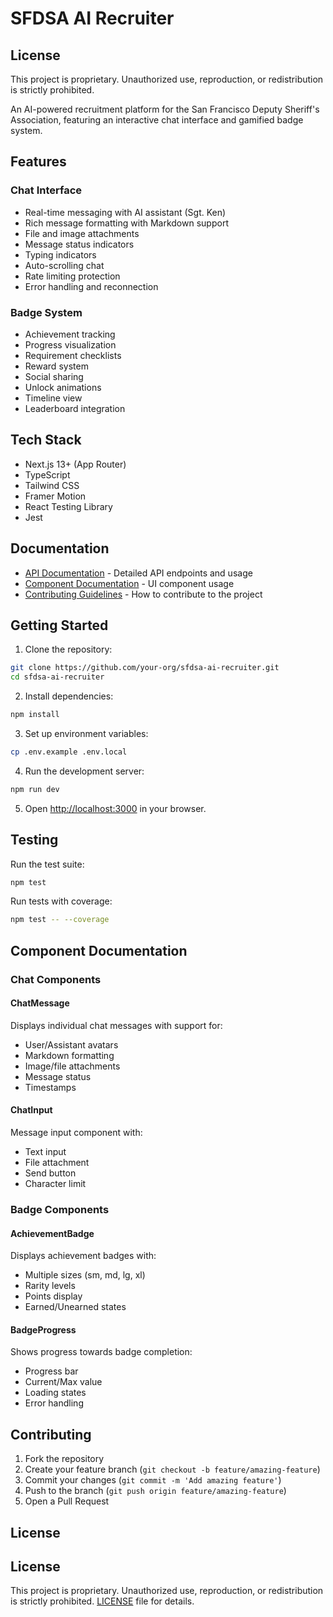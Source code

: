 # SFDSA AI Recruiter
## License
This project is proprietary. Unauthorized use, reproduction, or redistribution is strictly prohibited.

An AI-powered recruitment platform for the San Francisco Deputy Sheriff's Association, featuring an interactive chat interface and gamified badge system.

## Features

### Chat Interface

- Real-time messaging with AI assistant (Sgt. Ken)
- Rich message formatting with Markdown support
- File and image attachments
- Message status indicators
- Typing indicators
- Auto-scrolling chat
- Rate limiting protection
- Error handling and reconnection

### Badge System

- Achievement tracking
- Progress visualization
- Requirement checklists
- Reward system
- Social sharing
- Unlock animations
- Timeline view
- Leaderboard integration

## Tech Stack

- Next.js 13+ (App Router)
- TypeScript
- Tailwind CSS
- Framer Motion
- React Testing Library
- Jest

## Documentation

- [API Documentation](API.md) - Detailed API endpoints and usage
- [Component Documentation](#component-documentation) - UI component usage
- [Contributing Guidelines](#contributing) - How to contribute to the project

## Getting Started

1. Clone the repository:

```bash
git clone https://github.com/your-org/sfdsa-ai-recruiter.git
cd sfdsa-ai-recruiter
```

2. Install dependencies:

```bash
npm install
```

3. Set up environment variables:

```bash
cp .env.example .env.local
```

4. Run the development server:

```bash
npm run dev
```

5. Open [http://localhost:3000](http://localhost:3000) in your browser.

## Testing

Run the test suite:

```bash
npm test
```

Run tests with coverage:

```bash
npm test -- --coverage
```

## Component Documentation

### Chat Components

#### ChatMessage

Displays individual chat messages with support for:

- User/Assistant avatars
- Markdown formatting
- Image/file attachments
- Message status
- Timestamps

#### ChatInput

Message input component with:

- Text input
- File attachment
- Send button
- Character limit

### Badge Components

#### AchievementBadge

Displays achievement badges with:

- Multiple sizes (sm, md, lg, xl)
- Rarity levels
- Points display
- Earned/Unearned states

#### BadgeProgress

Shows progress towards badge completion:

- Progress bar
- Current/Max value
- Loading states
- Error handling

## Contributing

1. Fork the repository
2. Create your feature branch (`git checkout -b feature/amazing-feature`)
3. Commit your changes (`git commit -m 'Add amazing feature'`)
4. Push to the branch (`git push origin feature/amazing-feature`)
5. Open a Pull Request

## License

## License
This project is proprietary. Unauthorized use, reproduction, or redistribution is strictly prohibited.
 [LICENSE](LICENSE) file for details.

